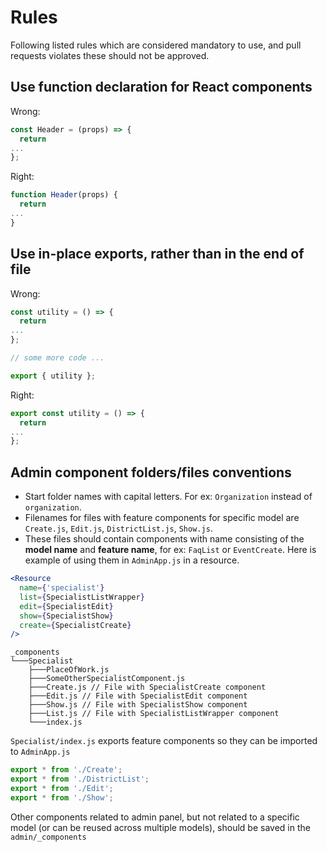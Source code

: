 # Rules

Following listed rules which are considered mandatory to use, and pull requests violates these should not be approved.

## Use function declaration for React components

Wrong:

```javascript
const Header = (props) => {
  return
...
};

```

Right:

```javascript
function Header(props) {
  return
...
}

```

## Use in-place exports, rather than in the end of file

Wrong:

```javascript
const utility = () => {
  return
...
};

// some more code ...

export { utility };
```

Right:

```javascript
export const utility = () => {
  return
...
};
```

## Admin component folders/files conventions

- Start folder names with capital letters. For ex: `Organization` instead of `organization`.
- Filenames for files with feature components for specific model
  are `Create.js`, `Edit.js`, `DistrictList.js`, `Show.js`.
- These files should contain components with name consisting of the **model name** and **feature name**, for
  ex: `FaqList` or `EventCreate`. Here is example of using them in `AdminApp.js` in a resource.

```jsx
<Resource
  name={'specialist'}
  list={SpecialistListWrapper}
  edit={SpecialistEdit}
  show={SpecialistShow}
  create={SpecialistCreate}
/>
```

```
_components
└───Specialist
    ├───PlaceOfWork.js
    ├───SomeOtherSpecialistComponent.js
    ├───Create.js // File with SpecialistCreate component
    ├───Edit.js // File with SpecialistEdit component
    ├───Show.js // File with SpecialistShow component
    ├───List.js // File with SpecialistListWrapper component
    └───index.js
```

`Specialist/index.js` exports feature components so they can be imported to `AdminApp.js`

```js
export * from './Create';
export * from './DistrictList';
export * from './Edit';
export * from './Show';
```

Other components related to admin panel, but not related to a specific model (or can be reused across multiple models),
should be saved in the `admin/_components`
